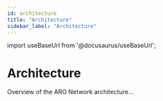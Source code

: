 ```yaml
---
id: architecture
title: "Architecture"
sidebar_label: "Architecture"
---
```

import useBaseUrl from '@docusaurus/useBaseUrl';

# Architecture
Overview of the ARO Network architecture...
